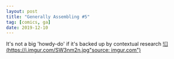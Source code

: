 ```yaml
---
layout: post
title: "Generally Assembling #5"
tag: [comics, ga]
date: 2019-12-10
---
```

<!-- #67 -->
It's not a big 'howdy-do' if it's backed up by contextual research
[![](https://i.imgur.com/SW3nm2n.jpg"source: imgur.com")](https://i.imgur.com/SW3nm2n.jpg)
